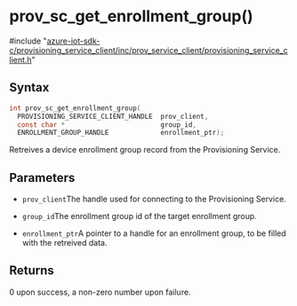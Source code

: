 # prov_sc_get_enrollment_group()

\#include "[azure-iot-sdk-c/provisioning_service_client/inc/prov_service_client/provisioning_service_client.h](../iot-c-ref-provisioning-service-client-h.md)"  

## Syntax

```C
int prov_sc_get_enrollment_group(
  PROVISIONING_SERVICE_CLIENT_HANDLE  prov_client,
  const char *                        group_id,
  ENROLLMENT_GROUP_HANDLE             enrollment_ptr);
```

Retreives a device enrollment group record from the Provisioning Service.

## Parameters
* `prov_client`The handle used for connecting to the Provisioning Service. 

* `group_id`The enrollment group id of the target enrollment group. 

* `enrollment_ptr`A pointer to a handle for an enrollment group, to be filled with the retreived data.

## Returns
0 upon success, a non-zero number upon failure.

